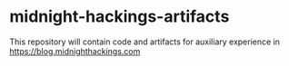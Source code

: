 # midnight-hackings-artifacts
This repository will contain code and artifacts for auxiliary experience in https://blog.midnighthackings.com
